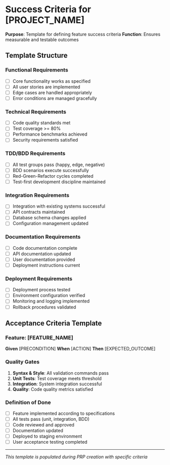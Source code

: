 # Success Criteria for [PROJECT_NAME]

**Purpose**: Template for defining feature success criteria
**Function**: Ensures measurable and testable outcomes

## Template Structure

### Functional Requirements
- [ ] Core functionality works as specified
- [ ] All user stories are implemented
- [ ] Edge cases are handled appropriately
- [ ] Error conditions are managed gracefully

### Technical Requirements
- [ ] Code quality standards met
- [ ] Test coverage >= 80%
- [ ] Performance benchmarks achieved
- [ ] Security requirements satisfied

### TDD/BDD Requirements
- [ ] All test groups pass (happy, edge, negative)
- [ ] BDD scenarios execute successfully
- [ ] Red-Green-Refactor cycles completed
- [ ] Test-first development discipline maintained

### Integration Requirements
- [ ] Integration with existing systems successful
- [ ] API contracts maintained
- [ ] Database schema changes applied
- [ ] Configuration management updated

### Documentation Requirements
- [ ] Code documentation complete
- [ ] API documentation updated
- [ ] User documentation provided
- [ ] Deployment instructions current

### Deployment Requirements
- [ ] Deployment process tested
- [ ] Environment configuration verified
- [ ] Monitoring and logging implemented
- [ ] Rollback procedures validated

## Acceptance Criteria Template

### Feature: [FEATURE_NAME]
**Given** [PRECONDITION]
**When** [ACTION]
**Then** [EXPECTED_OUTCOME]

### Quality Gates
1. **Syntax & Style**: All validation commands pass
2. **Unit Tests**: Test coverage meets threshold
3. **Integration**: System integration successful
4. **Quality**: Code quality metrics satisfied

### Definition of Done
- [ ] Feature implemented according to specifications
- [ ] All tests pass (unit, integration, BDD)
- [ ] Code reviewed and approved
- [ ] Documentation updated
- [ ] Deployed to staging environment
- [ ] User acceptance testing completed

---
*This template is populated during PRP creation with specific criteria*